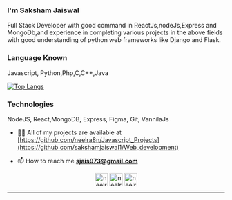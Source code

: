 <!-- ### Hi there 👋
-->
<!--
**sakshamjaiswal1/sakshamjaiswal1** is a ✨ _special_ ✨ repository because its `README.md` (this file) appears on your GitHub profile.-->

<h3 align="left">I'm Saksham Jaiswal</h3>
<p align="left">Full Stack Developer with good command in ReactJs,nodeJs,Express and MongoDb,and experience in completing various projects in the above fields with good understanding of python web frameworks like Django and Flask.</p>

<h3 align="left">Language Known</h3>
<p align="left">Javascript, Python,Php,C,C++,Java</p>

[![Top Langs](https://github-readme-stats.vercel.app/api/top-langs/?username=sakshamjaiswal1)](https://github.com/sakshamjaiswal1/github-readme-stats)


<h3 align="left">Technologies</h3>
<p align="left">NodeJS, React,MongoDB, Express, Figma, Git, VannilaJs </p>


- 👨‍💻 All of my projects are available at [https://github.com/neelra8n/Javascript_Projects](https://github.com/sakshamjaiswal1/Web_development)

- 📫 How to reach me **sjais973@gmail.com**

<p align="center">
<a href="**linkedIn**" target="blank"><img align="center" src="https://cdn.jsdelivr.net/npm/simple-icons@3.0.1/icons/linkedin.svg" alt="neelratn" height="30" width="30" /></a>
<a href="**facebook**" target="blank"><img align="center" src="https://cdn.jsdelivr.net/npm/simple-icons@3.0.1/icons/facebook.svg" alt="neelratn" height="30" width="30" /></a>
<a href="**instagram" target="blank"><img align="center" src="https://cdn.jsdelivr.net/npm/simple-icons@3.0.1/icons/instagram.svg" alt="neelratn" height="30" width="30" /></a>
</p>

----
